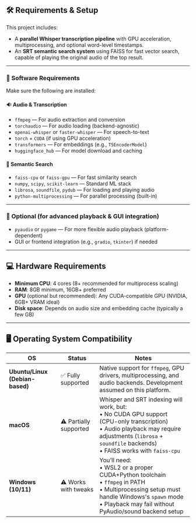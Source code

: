 ## 🛠️ Requirements & Setup

This project includes:

* A **parallel Whisper transcription pipeline** with GPU acceleration, multiprocessing, and optional word-level timestamps.
* An **SRT semantic search system** using FAISS for fast vector search, capable of playing the original audio of the top result.

---

### 🔧 Software Requirements

Make sure the following are installed:

#### 🔉 Audio & Transcription

* `ffmpeg` — For audio extraction and conversion
* `torchaudio` — For audio loading (backend-agnostic)
* `openai-whisper` or `faster-whisper` — For speech-to-text
* `torch` + `CUDA` (if using GPU acceleration)
* `transformers` — For embeddings (e.g., `T5EncoderModel`)
* `huggingface_hub` — For model download and caching

#### 🧠 Semantic Search

* `faiss-cpu` or `faiss-gpu` — For fast similarity search
* `numpy`, `scipy`, `scikit-learn` — Standard ML stack
* `librosa`, `soundfile`, `pydub` — For loading and playing audio
* `python-multiprocessing` — For parallel processing (built-in)

---

### 📂 Optional (for advanced playback & GUI integration)

* `pyaudio` or `pygame` — For more flexible audio playback (platform-dependent)
* GUI or frontend integration (e.g., `gradio`, `tkinter`) if needed

---

## 💻 Hardware Requirements

* **Minimum CPU**: 4 cores (8+ recommended for multiprocess scaling)
* **RAM**: 8GB minimum, 16GB+ preferred
* **GPU** (optional but recommended): Any CUDA-compatible GPU (NVIDIA, 6GB+ VRAM ideal)
* **Disk space**: Depends on audio size and embedding cache (typically a few GB)

---

## 🖥️ Operating System Compatibility

| OS                              | Status                 | Notes                                                                                                                                                                                                       |
| ------------------------------- | ---------------------- | ----------------------------------------------------------------------------------------------------------------------------------------------------------------------------------------------------------- |
| **Ubuntu/Linux (Debian-based)** | ✅ Fully supported      | Native support for `ffmpeg`, GPU drivers, multiprocessing, and audio backends. Development assumed on this platform.                                                                                        |
| **macOS**                       | ⚠️ Partially supported | Whisper and SRT indexing will work, but:<br>• No CUDA GPU support (CPU-only transcription)<br>• Audio playback may require adjustments (`librosa` + `soundfile` backends)<br>• FAISS works with `faiss-cpu` |
| **Windows (10/11)**             | ⚠️ Works with tweaks   | You’ll need:<br>• WSL2 or a proper CUDA+Python toolchain<br>• `ffmpeg` in PATH<br>• Multiprocessing setup must handle Windows's `spawn` mode<br>• Playback may fail without PyAudio/sound backend setup     |
